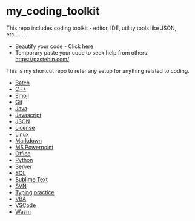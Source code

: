 # my_coding_toolkit
This repo includes coding toolkit - editor, IDE, utility tools like JSON, etc........

* Beautify your code - Click [here](https://carbon.now.sh/)
* Temporary paste your code to seek help from others: https://pastebin.com/

This is my shortcut repo to refer any setup for anything related to coding.
* [Batch](https://github.com/abhi3700/my_coding_toolkit/blob/master/batch_all.md)
* [C++](https://github.com/abhi3700/my_coding_toolkit/blob/master/cpp_all.md)
* [Emoji](https://github.com/abhi3700/my_coding_toolkit/blob/master/emoji_all.md)
* [Git](https://github.com/abhi3700/my_coding_toolkit/blob/master/git_all.md)
* [Java](https://github.com/abhi3700/my_coding_toolkit/blob/master/java_all.md)
* [Javascript](https://github.com/abhi3700/my_coding_toolkit/blob/master/javascript_all.md)
* [JSON](https://github.com/abhi3700/my_coding_toolkit/blob/master/json_all.md)
* [License](https://github.com/abhi3700/my_coding_toolkit/blob/master/license_all.md)
* [Linux](https://github.com/abhi3700/my_coding_toolkit/blob/master/linux_all.md)
* [Markdown](https://github.com/abhi3700/my_coding_toolkit/blob/master/md_all.md)
* [MS Powerpoint](https://github.com/abhi3700/my_coding_toolkit/blob/master/ppt_all.md)
* [Office](https://github.com/abhi3700/my_coding_toolkit/blob/master/office_all.md)
* [Python](https://github.com/abhi3700/my_coding_toolkit/blob/master/python_all.md)
* [Server](https://github.com/abhi3700/my_coding_toolkit/blob/master/server_all.md)
* [SQL](https://github.com/abhi3700/my_coding_toolkit/blob/master/sql_all.md)
* [Sublime Text](https://github.com/abhi3700/my_coding_toolkit/blob/master/sublime_all.md)
* [SVN](https://github.com/abhi3700/my_coding_toolkit/blob/master/svn_all.md)
* [Typing practice](https://github.com/abhi3700/my_coding_toolkit/blob/master/svn_all.md)
* [VBA](https://github.com/abhi3700/my_coding_toolkit/blob/master/vba_all.md)
* [VSCode](https://github.com/abhi3700/my_coding_toolkit/blob/master/vsc_all.md)
* [Wasm](https://github.com/abhi3700/my_coding_toolkit/blob/master/wasm_all.md)
